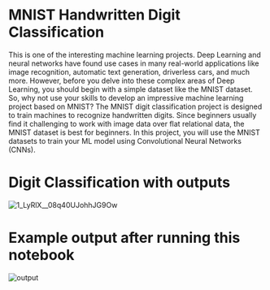 # MNIST Handwritten Digit Classification

This is one of the interesting machine learning projects. Deep Learning and neural networks have found use cases in many real-world applications like image recognition, automatic text generation, driverless cars, and much more. However, before you delve into these complex areas of Deep Learning, you should begin with a simple dataset like the MNIST dataset. So, why not use your skills to develop an impressive machine learning project based on MNIST? The MNIST digit classification project is designed to train machines to recognize handwritten digits. Since beginners usually find it challenging to work with image data over flat relational data, the MNIST dataset is best for beginners. In this project, you will use the MNIST datasets to train your ML model using Convolutional Neural Networks (CNNs).

# Digit Classification with outputs
![1_LyRlX__08q40UJohhJG9Ow](https://user-images.githubusercontent.com/118675798/202909452-08814caa-7afd-4c8f-ab73-ea3a5cdbb2de.png)

# Example output after running this notebook

![output](https://user-images.githubusercontent.com/118675798/202909649-03e6b34b-ba23-47d4-b9c3-da571f507502.png)
